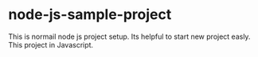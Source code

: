 # node-js-sample-project
This is normail node js project setup. Its helpful to start new project easly. This project in Javascript.
